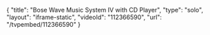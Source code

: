 {
    "title": "Bose Wave Music System IV with CD Player",
    "type": "solo",
    "layout": "iframe-static",
    "videoId": "112366590",
    "url": "\/tvpembed\/112366590"
}